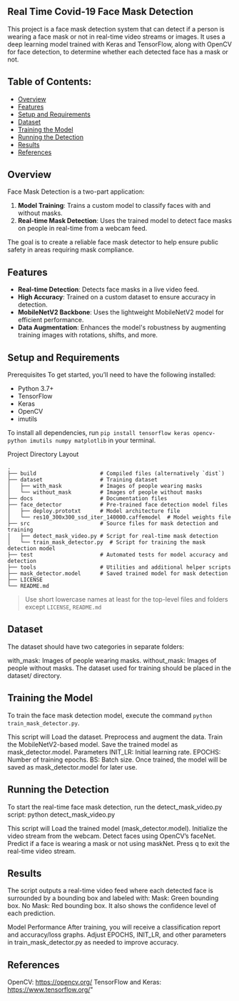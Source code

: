 ## Real Time Covid-19 Face Mask Detection
This project is a face mask detection system that can detect if a person is wearing a face mask or not in real-time video streams or images. It uses a deep learning model trained with Keras and TensorFlow, along with OpenCV for face detection, to determine whether each detected face has a mask or not.

## Table of Contents:
- [Overview](#overview)
- [Features](#features)
- [Setup and Requirements](#setup-and-requirements)
- [Dataset](#dataset)
- [Training the Model](#training-the-model)
- [Running the Detection](#running-the-detection)
- [Results](#results)
- [References](#references)

## Overview
Face Mask Detection is a two-part application:

1. **Model Training**: Trains a custom model to classify faces with and without masks.
2. **Real-time Mask Detection**: Uses the trained model to detect face masks on people in real-time from a webcam feed.

The goal is to create a reliable face mask detector to help ensure public safety in areas requiring mask compliance.

## Features
- **Real-time Detection**: Detects face masks in a live video feed.
- **High Accuracy**: Trained on a custom dataset to ensure accuracy in detection.
- **MobileNetV2 Backbone**: Uses the lightweight MobileNetV2 model for efficient performance.
- **Data Augmentation**: Enhances the model's robustness by augmenting training images with rotations, shifts, and more.

## Setup and Requirements

Prerequisites
To get started, you’ll need to have the following installed:
- Python 3.7+
- TensorFlow
- Keras
- OpenCV
- imutils

To install all dependencies, run `pip install tensorflow keras opencv-python imutils numpy matplotlib` in your terminal.

Project Directory Layout

    .
    ├── build                    # Compiled files (alternatively `dist`)
    ├── dataset                  # Training dataset
    │   ├── with_mask            # Images of people wearing masks
    │   └── without_mask         # Images of people without masks
    ├── docs                     # Documentation files
    ├── face_detector            # Pre-trained face detection model files
    │   ├── deploy.prototxt      # Model architecture file
    │   └── res10_300x300_ssd_iter_140000.caffemodel  # Model weights file
    ├── src                      # Source files for mask detection and training
    │   ├── detect_mask_video.py # Script for real-time mask detection
    │   └── train_mask_detector.py  # Script for training the mask detection model
    ├── test                     # Automated tests for model accuracy and detection
    ├── tools                    # Utilities and additional helper scripts
    ├── mask_detector.model      # Saved trained model for mask detection
    ├── LICENSE
    └── README.md

> Use short lowercase names at least for the top-level files and folders except
> `LICENSE`, `README.md`

 ## Dataset
The dataset should have two categories in separate folders:

with_mask: Images of people wearing masks.
without_mask: Images of people without masks.
The dataset used for training should be placed in the dataset/ directory.

## Training the Model
To train the face mask detection model, execute the command `python train_mask_detector.py`. 

This script will
Load the dataset.
Preprocess and augment the data.
Train the MobileNetV2-based model.
Save the trained model as mask_detector.model.
Parameters
INIT_LR: Initial learning rate.
EPOCHS: Number of training epochs.
BS: Batch size.
Once trained, the model will be saved as mask_detector.model for later use.

## Running the Detection
To start the real-time face mask detection, run the detect_mask_video.py script:
python detect_mask_video.py

This script will
Load the trained model (mask_detector.model).
Initialize the video stream from the webcam.
Detect faces using OpenCV’s faceNet.
Predict if a face is wearing a mask or not using maskNet.
Press q to exit the real-time video stream.

## Results
The script outputs a real-time video feed where each detected face is surrounded by a bounding box and labeled with:
Mask: Green bounding box.
No Mask: Red bounding box.
It also shows the confidence level of each prediction.

Model Performance
After training, you will receive a classification report and accuracy/loss graphs. Adjust EPOCHS, INIT_LR, and other parameters in train_mask_detector.py as needed to improve accuracy.

## References
OpenCV: https://opencv.org/
TensorFlow and Keras: https://www.tensorflow.org/"

